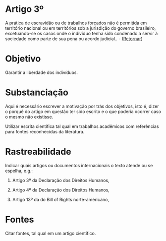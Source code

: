 # Artigo 3º

A prática de escravidão ou de trabalhos forçados não é permitida em território nacional ou em territórios sob a jurisdição do governo brasileiro, excetuando-se os casos onde o indivíduo tenha sido condenado a servir à sociedade como parte de sua pena ou acordo judicial.. - ([Retornar](DireitosDoIndividuo.md))

# Objetivo
Garantir a liberdade dos indivíduos.

# Substanciação
Aqui é necessário escrever a motivação por trás dos objetivos, isto é, dizer o porquê do artigo em questão ter sido escrito e o que poderia ocorrer caso o mesmo não existisse.

Utilizar escrita científica tal qual em trabalhos acadêmicos com referências para fontes reconhecidas da literatura.

# Rastreabilidade
Indicar quais artigos ou documentos internacionais o texto atende ou se espelha, e.g.:

1) Artigo 3º da Declaração dos Direitos Humanos,

2) Artigo 4º da Declaração dos Direitos Humanos,

3) Artigo 13º da do Bill of Rights norte-americano,

# Fontes
Citar fontes, tal qual em um artigo científico.
